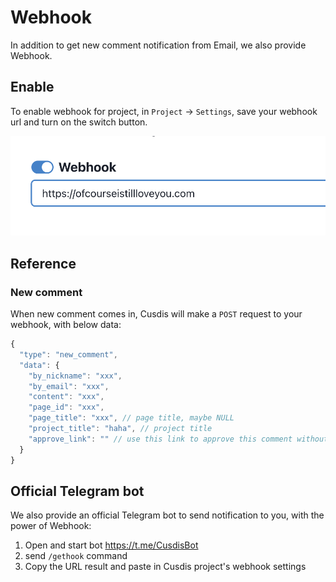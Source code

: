 # Webhook

In addition to get new comment notification from Email, we also provide Webhook. 

## Enable

To enable webhook for project, in `Project` -> `Settings`, save your webhook url and turn on the switch button.

![](../images/enable_webhook.png ':size=500')

## Reference

### New comment

When new comment comes in, Cusdis will make a `POST` request to your webhook, with below data:

```js
{
  "type": "new_comment",
  "data": {
    "by_nickname": "xxx",
    "by_email": "xxx",
    "content": "xxx",
    "page_id": "xxx",
    "page_title": "xxx", // page title, maybe NULL
    "project_title": "haha", // project title
    "approve_link": "" // use this link to approve this comment without login
  }
}
```

## Official Telegram bot

We also provide an official Telegram bot to send notification to you, with the power of Webhook: 

1. Open and start bot https://t.me/CusdisBot
2. send `/gethook` command
3. Copy the URL result and paste in Cusdis project's webhook settings

